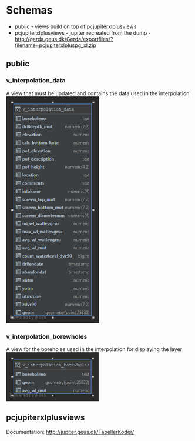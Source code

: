 # Schemas
* public - views build on top of pcjupiterxlplusviews
* pcjupiterxlplusviews - jupiter recreated from the dump - http://gerda.geus.dk/Gerda/exportfiles/?filename=pcjupiterxlpluspg_xl.zip

## public
### v_interpolation_data
A view that must be updated and contains the data used in the interpolation <br>
![v_interpolation_data.png](/Wiki/.attachments/v_interpolation_data-b109284d-2f68-49da-b1fb-29aa37686c53.png)
### v_interpolation_borewholes 
A view for the boreholes used in the interpolation for displaying the layer  <br>
![v_interpolation_borewholes.png](/Wiki/.attachments/v_interpolation_borewholes-8400f1d0-b216-44d9-a6ee-a041157bd723.png) 

## pcjupiterxlplusviews
Documentation: http://jupiter.geus.dk/TabellerKoder/
